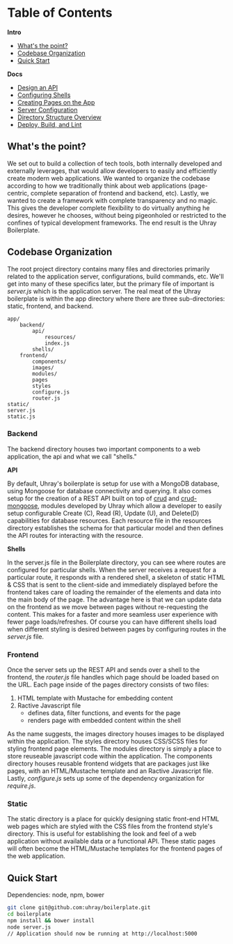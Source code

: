# Table of Contents
**Intro**
* [What's the point?](#whats-the-point)
* [Codebase Organization](#codebase-organization)
* [Quick Start](#quick-start)

**Docs**
* [Design an API](api.md)
* [Configuring Shells](shells.md)
* [Creating Pages on the App](pages.md)
* [Server Configuration](configuration.md)
* [Directory Structure Overview](directories.md)
* [Deploy, Build, and Lint](deploy.md)

## What's the point?
We set out to build a collection of tech tools, both internally developed and externally leverages, that would allow developers to easily and efficiently create modern web applications. We wanted to organize the codebase according to how we traditionally think about web applications (page-centric, complete separation of frontend and backend, etc). Lastly, we wanted to create a framework with complete transparency and no magic. This gives the developer complete flexibility to do virtually anything he desires, however he chooses, without being pigeonholed or restricted to the confines of typical development frameworks. The end result is the Uhray Boilerplate.

## Codebase Organization

The root project directory contains many files and directories primarily related to the application server, configurations, build commands, etc. We'll get into many of these specifics later, but the primary file of important is *server.js* which is the application server. The real meat of the Uhray boilerplate is within the app directory where there are three sub-directories: static, frontend, and backend. 

```
app/
	backend/
		api/
			resources/
			index.js
		shells/
	frontend/
		components/
		images/
		modules/
		pages
		styles
		configure.js
		router.js
static/
server.js
static.js
```

### Backend
The backend directory houses two important components to a web application, the api and what we call "shells."

**API**

By default, Uhray's boilerplate is setup for use with a MongoDB database, using Mongoose for database connectivity and querying. It also comes setup for the creation of a REST API built on top of [crud](https://github.com/uhray/crud) and [crud-mongoose](https://github.com/uhray/crud-mongoose), modules developed by Uhray which allow a developer to easily setup configurable Create (C), Read (R), Update (U), and Delete(D) capabilities for database resources. Each resource file in the resources directory establishes the schema for that particular model and then defines the API routes for interacting with the resource.

**Shells**

In the server.js file in the Boilerplate directory, you can see where routes are configured for particular shells. When the server receives a request for a particular route, it responds with a rendered shell, a skeleton of static HTML & CSS that is sent to the client-side and immediately displayed before the frontend takes care of loading the remainder of the elements and data into the main body of the page. The advantage here is that we can update data on the frontend as we move between pages without re-requesting the content. This makes for a faster and more seamless user experience with fewer page loads/refreshes. Of course you can have different shells load when different styling is desired between pages by configuring routes in the *server.js* file. 

### Frontend

Once the server sets up the REST API and sends over a shell to the frontend, the *router.js* file handles which page should be loaded based on the URL. Each page inside of the pages directory consists of two files:

 1. HTML template with Mustache for embedding content
 2. Ractive Javascript file
	 - defines data, filter functions, and events for the page
	 - renders page with embedded content within the shell

As the name suggests, the images directory houses images to be displayed within the application. The styles directory houses CSS/SCSS files for styling frontend page elements. The modules directory is simply a place to store reuseable javascript code within the application. The components directory houses reusable frontend widgets that are packages just like pages, with an HTML/Mustache template and an Ractive Javascript file. Lastly, *configure.js* sets up some of the dependency organization for *require.js*.

### Static
The static directory is a place for quickly designing static front-end HTML web pages which are styled with the CSS files from the frontend style's directory. This is useful for establishing the look and feel of a web application without available data or a functional API. These static pages will often become the HTML/Mustache templates for the frontend pages of the web application.

## Quick Start

Dependencies:  node, npm, bower
```bash
git clone git@github.com:uhray/boilerplate.git
cd boilerplate
npm install && bower install
node server.js
// Application should now be running at http://localhost:5000
```
